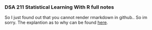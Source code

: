 ### DSA 211 Statistical Learning With R full notes
So I just found out that you cannot render rmarkdown in github.. So im sorry.
The explantion as to why can be found [here](https://yihui.org/en/2018/10/rmd-github/).